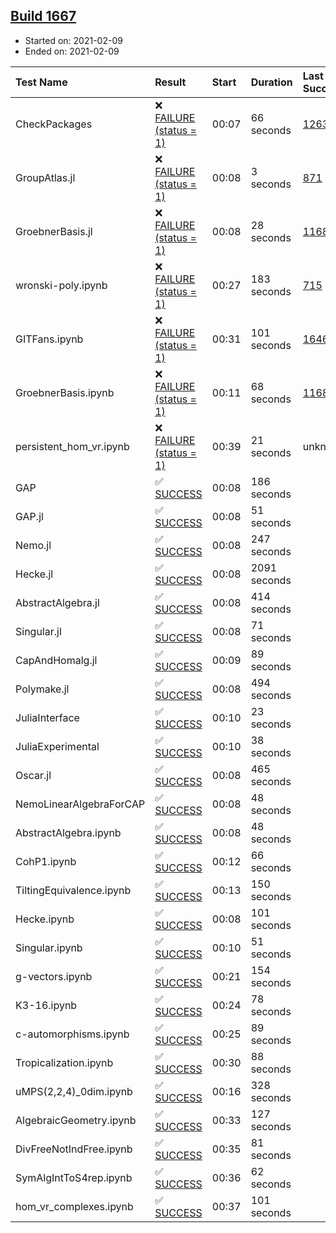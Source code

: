 ## [Build 1667](https://oscarci.mathematik.uni-kl.de/job/oscar-stable/1667/)

* Started on: 2021-02-09
* Ended on: 2021-02-09

| Test Name    | Result | Start | Duration | Last Success | First Failure |
|:-------------|:-------|:------|:---------|:-------------|:--------------|
| CheckPackages | ❌ [FAILURE (status = 1)](https://oscarci.mathematik.uni-kl.de/job/oscar-stable/1667/artifact/logs/build-1667/CheckPackages.log) | 00:07 | 66 seconds | [1263](https://oscarci.mathematik.uni-kl.de/job/oscar-stable/1263/) | [1264](https://oscarci.mathematik.uni-kl.de/job/oscar-stable/1264/) |
| GroupAtlas.jl | ❌ [FAILURE (status = 1)](https://oscarci.mathematik.uni-kl.de/job/oscar-stable/1667/artifact/logs/build-1667/GroupAtlas.jl.log) | 00:08 | 3 seconds | [871](https://oscarci.mathematik.uni-kl.de/job/oscar-stable/871/) | [872](https://oscarci.mathematik.uni-kl.de/job/oscar-stable/872/) |
| GroebnerBasis.jl | ❌ [FAILURE (status = 1)](https://oscarci.mathematik.uni-kl.de/job/oscar-stable/1667/artifact/logs/build-1667/GroebnerBasis.jl.log) | 00:08 | 28 seconds | [1168](https://oscarci.mathematik.uni-kl.de/job/oscar-stable/1168/) | [1169](https://oscarci.mathematik.uni-kl.de/job/oscar-stable/1169/) |
| wronski-poly.ipynb | ❌ [FAILURE (status = 1)](https://oscarci.mathematik.uni-kl.de/job/oscar-stable/1667/artifact/logs/build-1667/wronski-poly.ipynb.log) | 00:27 | 183 seconds | [715](https://oscarci.mathematik.uni-kl.de/job/oscar-stable/715/) | [716](https://oscarci.mathematik.uni-kl.de/job/oscar-stable/716/) |
| GITFans.ipynb | ❌ [FAILURE (status = 1)](https://oscarci.mathematik.uni-kl.de/job/oscar-stable/1667/artifact/logs/build-1667/GITFans.ipynb.log) | 00:31 | 101 seconds | [1646](https://oscarci.mathematik.uni-kl.de/job/oscar-stable/1646/) | [1647](https://oscarci.mathematik.uni-kl.de/job/oscar-stable/1647/) |
| GroebnerBasis.ipynb | ❌ [FAILURE (status = 1)](https://oscarci.mathematik.uni-kl.de/job/oscar-stable/1667/artifact/logs/build-1667/GroebnerBasis.ipynb.log) | 00:11 | 68 seconds | [1168](https://oscarci.mathematik.uni-kl.de/job/oscar-stable/1168/) | [1169](https://oscarci.mathematik.uni-kl.de/job/oscar-stable/1169/) |
| persistent_hom_vr.ipynb | ❌ [FAILURE (status = 1)](https://oscarci.mathematik.uni-kl.de/job/oscar-stable/1667/artifact/logs/build-1667/persistent_hom_vr.ipynb.log) | 00:39 | 21 seconds | unknown | unknown |
| GAP | ✅ [SUCCESS](https://oscarci.mathematik.uni-kl.de/job/oscar-stable/1667/artifact/logs/build-1667/GAP.log) | 00:08 | 186 seconds |  |  |
| GAP.jl | ✅ [SUCCESS](https://oscarci.mathematik.uni-kl.de/job/oscar-stable/1667/artifact/logs/build-1667/GAP.jl.log) | 00:08 | 51 seconds |  |  |
| Nemo.jl | ✅ [SUCCESS](https://oscarci.mathematik.uni-kl.de/job/oscar-stable/1667/artifact/logs/build-1667/Nemo.jl.log) | 00:08 | 247 seconds |  |  |
| Hecke.jl | ✅ [SUCCESS](https://oscarci.mathematik.uni-kl.de/job/oscar-stable/1667/artifact/logs/build-1667/Hecke.jl.log) | 00:08 | 2091 seconds |  |  |
| AbstractAlgebra.jl | ✅ [SUCCESS](https://oscarci.mathematik.uni-kl.de/job/oscar-stable/1667/artifact/logs/build-1667/AbstractAlgebra.jl.log) | 00:08 | 414 seconds |  |  |
| Singular.jl | ✅ [SUCCESS](https://oscarci.mathematik.uni-kl.de/job/oscar-stable/1667/artifact/logs/build-1667/Singular.jl.log) | 00:08 | 71 seconds |  |  |
| CapAndHomalg.jl | ✅ [SUCCESS](https://oscarci.mathematik.uni-kl.de/job/oscar-stable/1667/artifact/logs/build-1667/CapAndHomalg.jl.log) | 00:09 | 89 seconds |  |  |
| Polymake.jl | ✅ [SUCCESS](https://oscarci.mathematik.uni-kl.de/job/oscar-stable/1667/artifact/logs/build-1667/Polymake.jl.log) | 00:08 | 494 seconds |  |  |
| JuliaInterface | ✅ [SUCCESS](https://oscarci.mathematik.uni-kl.de/job/oscar-stable/1667/artifact/logs/build-1667/JuliaInterface.log) | 00:10 | 23 seconds |  |  |
| JuliaExperimental | ✅ [SUCCESS](https://oscarci.mathematik.uni-kl.de/job/oscar-stable/1667/artifact/logs/build-1667/JuliaExperimental.log) | 00:10 | 38 seconds |  |  |
| Oscar.jl | ✅ [SUCCESS](https://oscarci.mathematik.uni-kl.de/job/oscar-stable/1667/artifact/logs/build-1667/Oscar.jl.log) | 00:08 | 465 seconds |  |  |
| NemoLinearAlgebraForCAP | ✅ [SUCCESS](https://oscarci.mathematik.uni-kl.de/job/oscar-stable/1667/artifact/logs/build-1667/NemoLinearAlgebraForCAP.log) | 00:08 | 48 seconds |  |  |
| AbstractAlgebra.ipynb | ✅ [SUCCESS](https://oscarci.mathematik.uni-kl.de/job/oscar-stable/1667/artifact/logs/build-1667/AbstractAlgebra.ipynb.log) | 00:08 | 48 seconds |  |  |
| CohP1.ipynb | ✅ [SUCCESS](https://oscarci.mathematik.uni-kl.de/job/oscar-stable/1667/artifact/logs/build-1667/CohP1.ipynb.log) | 00:12 | 66 seconds |  |  |
| TiltingEquivalence.ipynb | ✅ [SUCCESS](https://oscarci.mathematik.uni-kl.de/job/oscar-stable/1667/artifact/logs/build-1667/TiltingEquivalence.ipynb.log) | 00:13 | 150 seconds |  |  |
| Hecke.ipynb | ✅ [SUCCESS](https://oscarci.mathematik.uni-kl.de/job/oscar-stable/1667/artifact/logs/build-1667/Hecke.ipynb.log) | 00:08 | 101 seconds |  |  |
| Singular.ipynb | ✅ [SUCCESS](https://oscarci.mathematik.uni-kl.de/job/oscar-stable/1667/artifact/logs/build-1667/Singular.ipynb.log) | 00:10 | 51 seconds |  |  |
| g-vectors.ipynb | ✅ [SUCCESS](https://oscarci.mathematik.uni-kl.de/job/oscar-stable/1667/artifact/logs/build-1667/g-vectors.ipynb.log) | 00:21 | 154 seconds |  |  |
| K3-16.ipynb | ✅ [SUCCESS](https://oscarci.mathematik.uni-kl.de/job/oscar-stable/1667/artifact/logs/build-1667/K3-16.ipynb.log) | 00:24 | 78 seconds |  |  |
| c-automorphisms.ipynb | ✅ [SUCCESS](https://oscarci.mathematik.uni-kl.de/job/oscar-stable/1667/artifact/logs/build-1667/c-automorphisms.ipynb.log) | 00:25 | 89 seconds |  |  |
| Tropicalization.ipynb | ✅ [SUCCESS](https://oscarci.mathematik.uni-kl.de/job/oscar-stable/1667/artifact/logs/build-1667/Tropicalization.ipynb.log) | 00:30 | 88 seconds |  |  |
| uMPS(2,2,4)_0dim.ipynb | ✅ [SUCCESS](https://oscarci.mathematik.uni-kl.de/job/oscar-stable/1667/artifact/logs/build-1667/uMPS-2-2-4-_0dim.ipynb.log) | 00:16 | 328 seconds |  |  |
| AlgebraicGeometry.ipynb | ✅ [SUCCESS](https://oscarci.mathematik.uni-kl.de/job/oscar-stable/1667/artifact/logs/build-1667/AlgebraicGeometry.ipynb.log) | 00:33 | 127 seconds |  |  |
| DivFreeNotIndFree.ipynb | ✅ [SUCCESS](https://oscarci.mathematik.uni-kl.de/job/oscar-stable/1667/artifact/logs/build-1667/DivFreeNotIndFree.ipynb.log) | 00:35 | 81 seconds |  |  |
| SymAlgIntToS4rep.ipynb | ✅ [SUCCESS](https://oscarci.mathematik.uni-kl.de/job/oscar-stable/1667/artifact/logs/build-1667/SymAlgIntToS4rep.ipynb.log) | 00:36 | 62 seconds |  |  |
| hom_vr_complexes.ipynb | ✅ [SUCCESS](https://oscarci.mathematik.uni-kl.de/job/oscar-stable/1667/artifact/logs/build-1667/hom_vr_complexes.ipynb.log) | 00:37 | 101 seconds |  |  |
